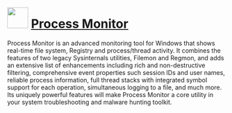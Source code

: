 # <img src="https://cdn.jsdelivr.net/gh/Thilas/chocolatey-packages@40e52e777320be942096265f280a011e991ba5c7/procmon/icon.png" width="48" height="48"/> [Process Monitor](https://chocolatey.org/packages/procmon)

Process Monitor is an advanced monitoring tool for Windows that shows real-time file system, Registry and process/thread activity. It combines the features of two legacy Sysinternals utilities, Filemon and Regmon, and adds an extensive list of enhancements including rich and non-destructive filtering, comprehensive event properties such session IDs and user names, reliable process information, full thread stacks with integrated symbol support for each operation, simultaneous logging to a file, and much more. Its uniquely powerful features will make Process Monitor a core utility in your system troubleshooting and malware hunting toolkit.

